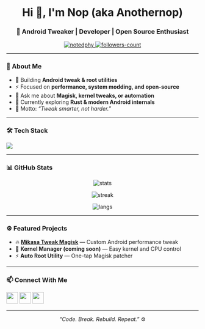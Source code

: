 <h1 align="center">Hi 👋, I'm Nop (aka Anothernop)</h1>
<h3 align="center">🚀 Android Tweaker | Developer | Open Source Enthusiast</h3>

<p align="center">
  <a href="https://github.com/notedphy">
    <img src="https://komarev.com/ghpvc/?username=notedphy&label=Profile%20views&color=0e75b6&style=flat" alt="notedphy" />
  </a>
  <a href="https://github.com/notedphy?tab=followers">
    <img src="https://img.shields.io/github/followers/notedphy?label=Followers&style=social" alt="followers-count" />
  </a>
</p>

---

### 💫 About Me
- 🔧 Building **Android tweak & root utilities**
- ⚡ Focused on **performance, system modding, and open-source**
- 💬 Ask me about **Magisk, kernel tweaks, or automation**
- 🌱 Currently exploring **Rust & modern Android internals**
- 🧠 Motto: _“Tweak smarter, not harder.”_

---

### 🛠️ Tech Stack
<p align="left">
  <img src="https://skillicons.dev/icons?i=androidstudio,kotlin,java,python,bash,git,github,vscode,linux" />
</p>

---

### 📊 GitHub Stats
<p align="center">
  <img src="https://github-readme-stats.vercel.app/api?username=notedphy&show_icons=true&theme=tokyonight" alt="stats" />
</p>
<p align="center">
  <img src="https://github-readme-streak-stats.herokuapp.com/?user=notedphy&theme=tokyonight" alt="streak" />
</p>
<p align="center">
  <img src="https://github-readme-stats.vercel.app/api/top-langs/?username=notedphy&layout=compact&theme=tokyonight" alt="langs" />
</p>

---

### ⚙️ Featured Projects
- 🔥 [**Mikasa Tweak Magisk**](https://github.com/notedphy/mikasatweakmagisk) — Custom Android performance tweak  
- 🧩 **Kernel Manager (coming soon)** — Easy kernel and CPU control  
- ⚡ **Auto Root Utility** — One-tap Magisk patcher

---

### 📫 Connect With Me
<p align="left">
  <a href="https://github.com/notedphy"><img src="https://skillicons.dev/icons?i=github" height="30" /></a>
  <a href="https://t.me/notedphy"><img src="https://skillicons.dev/icons?i=telegram" height="30" /></a>
  <a href="mailto:notedphy@gmail.com"><img src="https://skillicons.dev/icons?i=gmail" height="30" /></a>
</p>

---

<p align="center">
  <i>“Code. Break. Rebuild. Repeat.”</i> ⚙️
</p>
